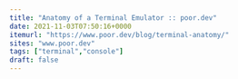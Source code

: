 ```yaml
---
title: "Anatomy of a Terminal Emulator :: poor.dev"
date: 2021-11-03T07:50:16+0000
itemurl: "https://www.poor.dev/blog/terminal-anatomy/"
sites: "www.poor.dev"
tags: ["terminal","console"]
draft: false
---
```

